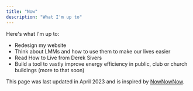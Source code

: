 ```yaml
---
title: "Now"
description: "What I'm up to"
---
```


Here's what I'm up to:

- Redesign my website
- Think about LMMs and how to use them to make our lives easier
- Read How to Live from Derek Sivers
- Build a tool to vastly improve energy efficiency in public, club or church buildings (more to that soon)

This page was last updated in April 2023 and is inspired by [NowNowNow](https://nownownow.com).
